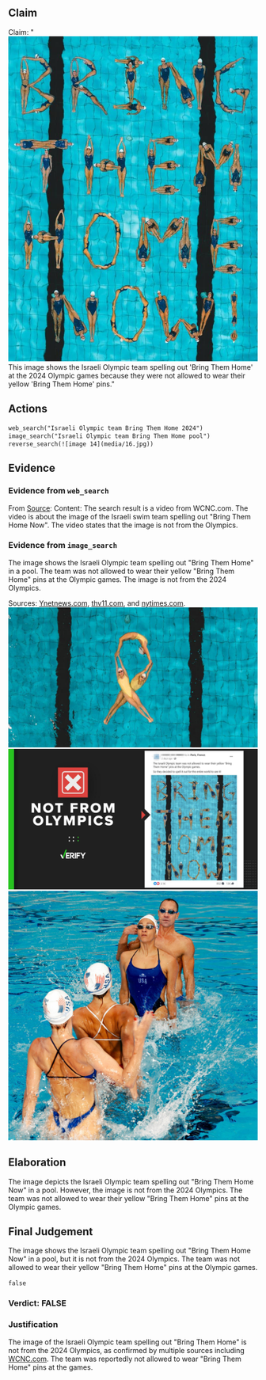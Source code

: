 ## Claim
Claim: "![image 14](media/16.jpg) This image shows the Israeli Olympic team spelling out 'Bring Them Home' at the 2024 Olympic games because they were not allowed to wear their yellow 'Bring Them Home' pins."

## Actions
```
web_search("Israeli Olympic team Bring Them Home 2024")
image_search("Israeli Olympic team Bring Them Home pool")
reverse_search(![image 14](media/16.jpg))
```

## Evidence
### Evidence from `web_search`
From [Source](https://www.wcnc.com/video/news/verify/olympics-verify/israel-swim-team-bring-them-home-now-image-not-from-olympics-video/536-9ef735d9-23f4-4928-9611-d6607538e54f): 
Content: The search result is a video from WCNC.com. The video is about the image of the Israeli swim team spelling out "Bring Them Home Now". The video states that the image is not from the Olympics.


### Evidence from `image_search`
The image shows the Israeli Olympic team spelling out "Bring Them Home" in a pool. The team was not allowed to wear their yellow "Bring Them Home" pins at the Olympic games. The image is not from the 2024 Olympics.

Sources: [Ynetnews.com](https://www.ynetnews.com/culture/article/skmg5e5ma), [thv11.com](https://www.thv11.com/article/news/verify/olympics-verify/image-israeli-swimmers-bring-them-home-not-from-paris-2024-olympics/536-5f25fcff-c857-495b-8eba-3d6c5fb46ce9), and [nytimes.com](https://www.nytimes.com/2024/06/06/us/synchronized-swimming-olympics.html). ![image 5919](media/2025-08-29_19-33-1756495996-064484.jpg) ![image 5920](media/2025-08-29_19-33-1756495996-610559.jpg) ![image 5921](media/2025-08-29_19-33-1756495996-987880.jpg)


## Elaboration
The image depicts the Israeli Olympic team spelling out "Bring Them Home Now" in a pool. However, the image is not from the 2024 Olympics. The team was not allowed to wear their yellow "Bring Them Home" pins at the Olympic games.


## Final Judgement
The image shows the Israeli Olympic team spelling out "Bring Them Home Now" in a pool, but it is not from the 2024 Olympics. The team was not allowed to wear their yellow "Bring Them Home" pins at the Olympic games.

`false`

### Verdict: FALSE

### Justification
The image of the Israeli Olympic team spelling out "Bring Them Home" is not from the 2024 Olympics, as confirmed by multiple sources including [WCNC.com](https://www.wcnc.com/video/news/verify/olympics-verify/israel-swim-team-bring-them-home-now-image-not-from-olympics-video/536-9ef735d9-23f4-4928-9611-d6607538e54f). The team was reportedly not allowed to wear "Bring Them Home" pins at the games.
